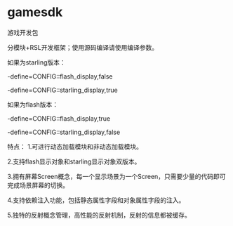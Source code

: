gamesdk
=======

游戏开发包

分模块+RSL开发框架；使用源码编译请使用编译参数。

如果为starling版本：

-define=CONFIG::flash_display,false

-define=CONFIG::starling_display,true

如果为flash版本：

-define=CONFIG::flash_display,true

-define=CONFIG::starling_display,false

特点：
   1.可进行动态加载模块和非动态加载模块。
   
   2.支持flash显示对象和starling显示对象双版本。
   
   3.拥有屏幕Screen概念，每一个显示场景为一个Screen，只需要少量的代码即可完成场景屏幕的切换。
   
   4.支持依赖注入功能，包括静态属性字段和对象属性字段的注入。
   
   5.独特的反射概念管理，高性能的反射机制，反射的信息都被缓存。
   
